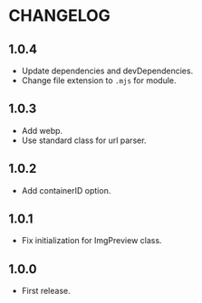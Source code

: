 # CHANGELOG

## 1.0.4

- Update dependencies and devDependencies.
- Change file extension to `.mjs` for module.

## 1.0.3

- Add webp.
- Use standard class for url parser.

## 1.0.2

- Add containerID option.

## 1.0.1

- Fix initialization for ImgPreview class.

## 1.0.0

- First release.
